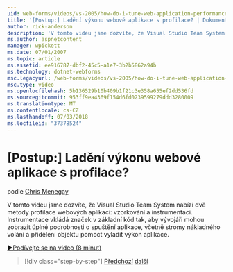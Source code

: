 ```yaml
---
uid: web-forms/videos/vs-2005/how-do-i-tune-web-application-performance-with-profiling
title: '[Postup:] Ladění výkonu webové aplikace s profilace? | Dokumentace Microsoftu'
author: rick-anderson
description: 'V tomto videu jsme dozvíte, že Visual Studio Team System nabízí dvě metody profilace webových aplikací: vzorkování a instrumentaci. Instrumentace inje...'
ms.author: aspnetcontent
manager: wpickett
ms.date: 07/01/2007
ms.topic: article
ms.assetid: ee916787-dbf2-45c5-a1e7-3b2b5862a94b
ms.technology: dotnet-webforms
msc.legacyurl: /web-forms/videos/vs-2005/how-do-i-tune-web-application-performance-with-profiling
msc.type: video
ms.openlocfilehash: 5b136529b10b409b1f21c3e358a655ef2dd536fd
ms.sourcegitcommit: 953ff9ea4369f154d6fd0239599279ddd3280009
ms.translationtype: MT
ms.contentlocale: cs-CZ
ms.lasthandoff: 07/03/2018
ms.locfileid: "37378524"
---
```

<a name="how-do-i-tune-web-application-performance-with-profiling"></a>[Postup:] Ladění výkonu webové aplikace s profilace?
====================
podle [Chris Menegay](https://twitter.com/CMenegay)

V tomto videu jsme dozvíte, že Visual Studio Team System nabízí dvě metody profilace webových aplikací: vzorkování a instrumentaci. Instrumentace vkládá značek v základní kód tak, aby vývojáři mohou zobrazit úplné podrobnosti o spuštění aplikace, včetně stromy nákladného volání a přidělení objektu pomoct vyladit výkon aplikace.

[&#9654;Podívejte se na video (8 minut)](https://channel9.msdn.com/Blogs/ASP-NET-Site-Videos/how-do-i-tune-web-application-performance-with-profiling)

> [!div class="step-by-step"]
> [Předchozí](how-do-i-load-test-a-web-application.md)
> [další](how-do-i-set-up-distributed-load-testing-for-high-volume-tests.md)
